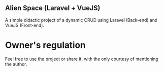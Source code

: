 ## Alien Space (Laravel + VueJS)

A simple didactic project of a dynamic CRUD using Laravel (Back-end) and VueJS (Front-end).

# Owner's regulation

Feel free to use the project or share it, with the only courtesy of mentioning the author.